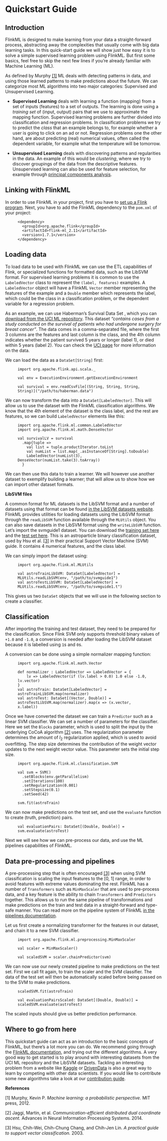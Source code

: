  $$ \newcommand{\R}{\mathbb{R}} \newcommand{\E}{\mathbb{E}} \newcommand{\x}{\mathbf{x}} \newcommand{\y}{\mathbf{y}} \newcommand{\wv}{\mathbf{w}} \newcommand{\av}{\mathbf{\alpha}} \newcommand{\bv}{\mathbf{b}} \newcommand{\N}{\mathbb{N}} \newcommand{\id}{\mathbf{I}} \newcommand{\ind}{\mathbf{1}} \newcommand{\0}{\mathbf{0}} \newcommand{\unit}{\mathbf{e}} \newcommand{\one}{\mathbf{1}} \newcommand{\zero}{\mathbf{0}} \newcommand\rfrac[2]{^{#1}\!/_{#2}} \newcommand{\norm}[1]{\left\lVert#1\right\rVert} $$

# Quickstart Guide

## Introduction

FlinkML is designed to make learning from your data a straight-forward process, abstracting away the complexities that usually come with big data learning tasks. In this quick-start guide we will show just how easy it is to solve a simple supervised learning problem using FlinkML. But first some basics, feel free to skip the next few lines if you’re already familiar with Machine Learning (ML).

As defined by Murphy [[1]](#murphy) ML deals with detecting patterns in data, and using those learned patterns to make predictions about the future. We can categorize most ML algorithms into two major categories: Supervised and Unsupervised Learning.

*   **Supervised Learning** deals with learning a function (mapping) from a set of inputs (features) to a set of outputs. The learning is done using a _training set_ of (input, output) pairs that we use to approximate the mapping function. Supervised learning problems are further divided into classification and regression problems. In classification problems we try to predict the _class_ that an example belongs to, for example whether a user is going to click on an ad or not. Regression problems one the other hand, are about predicting (real) numerical values, often called the dependent variable, for example what the temperature will be tomorrow.

*   **Unsupervised Learning** deals with discovering patterns and regularities in the data. An example of this would be _clustering_, where we try to discover groupings of the data from the descriptive features. Unsupervised learning can also be used for feature selection, for example through [principal components analysis](https://en.wikipedia.org/wiki/Principal_component_analysis).

## Linking with FlinkML

In order to use FlinkML in your project, first you have to [set up a Flink program](//ci.apache.org/projects/flink/flink-docs-release-1.7/dev/linking_with_flink.html). Next, you have to add the FlinkML dependency to the `pom.xml` of your project:

<figure class="highlight">

```
<dependency>
  <groupId>org.apache.flink</groupId>
  <artifactId>flink-ml_2.11</artifactId>
  <version>1.7.1</version>
</dependency>
```

</figure>

## Loading data

To load data to be used with FlinkML we can use the ETL capabilities of Flink, or specialized functions for formatted data, such as the LibSVM format. For supervised learning problems it is common to use the `LabeledVector` class to represent the `(label, features)` examples. A `LabeledVector` object will have a FlinkML `Vector` member representing the features of the example and a `Double` member which represents the label, which could be the class in a classification problem, or the dependent variable for a regression problem.

As an example, we can use Haberman’s Survival Data Set , which you can [download from the UCI ML repository](http://archive.ics.uci.edu/ml/machine-learning-databases/haberman/haberman.data). This dataset _“contains cases from a study conducted on the survival of patients who had undergone surgery for breast cancer”_. The data comes in a comma-separated file, where the first 3 columns are the features and last column is the class, and the 4th column indicates whether the patient survived 5 years or longer (label 1), or died within 5 years (label 2). You can check the [UCI page](https://archive.ics.uci.edu/ml/datasets/Haberman%27s+Survival) for more information on the data.

We can load the data as a `DataSet[String]` first:

<figure class="highlight">

```
import org.apache.flink.api.scala._

val env = ExecutionEnvironment.getExecutionEnvironment

val survival = env.readCsvFile[(String, String, String, String)]("/path/to/haberman.data")
```

</figure>

We can now transform the data into a `DataSet[LabeledVector]`. This will allow us to use the dataset with the FlinkML classification algorithms. We know that the 4th element of the dataset is the class label, and the rest are features, so we can build `LabeledVector` elements like this:

<figure class="highlight">

```
import org.apache.flink.ml.common.LabeledVector
import org.apache.flink.ml.math.DenseVector

val survivalLV = survival
  .map{tuple =>
    val list = tuple.productIterator.toList
    val numList = list.map(_.asInstanceOf[String].toDouble)
    LabeledVector(numList(3), DenseVector(numList.take(3).toArray))
  }
```

</figure>

We can then use this data to train a learner. We will however use another dataset to exemplify building a learner; that will allow us to show how we can import other dataset formats.

**LibSVM files**

A common format for ML datasets is the LibSVM format and a number of datasets using that format can be found [in the LibSVM datasets website](http://www.csie.ntu.edu.tw/~cjlin/libsvmtools/datasets/). FlinkML provides utilities for loading datasets using the LibSVM format through the `readLibSVM` function available through the `MLUtils` object. You can also save datasets in the LibSVM format using the `writeLibSVM` function. Let’s import the svmguide1 dataset. You can download the [training set here](http://www.csie.ntu.edu.tw/~cjlin/libsvmtools/datasets/binary/svmguide1) and the [test set here](http://www.csie.ntu.edu.tw/~cjlin/libsvmtools/datasets/binary/svmguide1.t). This is an astroparticle binary classification dataset, used by Hsu et al. [[3]](#hsu) in their practical Support Vector Machine (SVM) guide. It contains 4 numerical features, and the class label.

We can simply import the dataset using:

<figure class="highlight">

```
import org.apache.flink.ml.MLUtils

val astroTrainLibSVM: DataSet[LabeledVector] = MLUtils.readLibSVM(env, "/path/to/svmguide1")
val astroTestLibSVM: DataSet[LabeledVector] = MLUtils.readLibSVM(env, "/path/to/svmguide1.t")
```

</figure>

This gives us two `DataSet` objects that we will use in the following section to create a classifier.

## Classification

After importing the training and test dataset, they need to be prepared for the classification. Since Flink SVM only supports threshold binary values of `+1.0` and `-1.0`, a conversion is needed after loading the LibSVM dataset because it is labelled using `1`s and `0`s.

A conversion can be done using a simple normalizer mapping function:

<figure class="highlight">

```
import org.apache.flink.ml.math.Vector

def normalizer : LabeledVector => LabeledVector = { 
    lv => LabeledVector(if (lv.label > 0.0) 1.0 else -1.0, lv.vector)
}
val astroTrain: DataSet[LabeledVector] = astroTrainLibSVM.map(normalizer)
val astroTest: DataSet[(Vector, Double)] = astroTestLibSVM.map(normalizer).map(x => (x.vector, x.label))
```

</figure>

Once we have converted the dataset we can train a `Predictor` such as a linear SVM classifier. We can set a number of parameters for the classifier. Here we set the `Blocks` parameter, which is used to split the input by the underlying CoCoA algorithm [[2]](#jaggi) uses. The regularization parameter determines the amount of $l_2$ regularization applied, which is used to avoid overfitting. The step size determines the contribution of the weight vector updates to the next weight vector value. This parameter sets the initial step size.

<figure class="highlight">

```
import org.apache.flink.ml.classification.SVM

val svm = SVM()
  .setBlocks(env.getParallelism)
  .setIterations(100)
  .setRegularization(0.001)
  .setStepsize(0.1)
  .setSeed(42)

svm.fit(astroTrain)
```

</figure>

We can now make predictions on the test set, and use the `evaluate` function to create (truth, prediction) pairs.

<figure class="highlight">

```
val evaluationPairs: DataSet[(Double, Double)] = svm.evaluate(astroTest)
```

</figure>

Next we will see how we can pre-process our data, and use the ML pipelines capabilities of FlinkML.

## Data pre-processing and pipelines

A pre-processing step that is often encouraged [[3]](#hsu) when using SVM classification is scaling the input features to the [0, 1] range, in order to avoid features with extreme values dominating the rest. FlinkML has a number of `Transformers` such as `MinMaxScaler` that are used to pre-process data, and a key feature is the ability to chain `Transformers` and `Predictors` together. This allows us to run the same pipeline of transformations and make predictions on the train and test data in a straight-forward and type-safe manner. You can read more on the pipeline system of FlinkML [in the pipelines documentation](pipelines.html).

Let us first create a normalizing transformer for the features in our dataset, and chain it to a new SVM classifier.

<figure class="highlight">

```
import org.apache.flink.ml.preprocessing.MinMaxScaler

val scaler = MinMaxScaler()

val scaledSVM = scaler.chainPredictor(svm)
```

</figure>

We can now use our newly created pipeline to make predictions on the test set. First we call fit again, to train the scaler and the SVM classifier. The data of the test set will then be automatically scaled before being passed on to the SVM to make predictions.

<figure class="highlight">

```
scaledSVM.fit(astroTrain)

val evaluationPairsScaled: DataSet[(Double, Double)] = scaledSVM.evaluate(astroTest)
```

</figure>

The scaled inputs should give us better prediction performance.

## Where to go from here

This quickstart guide can act as an introduction to the basic concepts of FlinkML, but there’s a lot more you can do. We recommend going through the [FlinkML documentation](//ci.apache.org/projects/flink/flink-docs-release-1.7/dev/libs/ml/index.html), and trying out the different algorithms. A very good way to get started is to play around with interesting datasets from the UCI ML repository and the LibSVM datasets. Tackling an interesting problem from a website like [Kaggle](https://www.kaggle.com) or [DrivenData](http://www.drivendata.org/) is also a great way to learn by competing with other data scientists. If you would like to contribute some new algorithms take a look at our [contribution guide](contribution_guide.html).

**References**

[1] Murphy, Kevin P. _Machine learning: a probabilistic perspective._ MIT press, 2012.

[2] Jaggi, Martin, et al. _Communication-efficient distributed dual coordinate ascent._ Advances in Neural Information Processing Systems. 2014.

[3] Hsu, Chih-Wei, Chih-Chung Chang, and Chih-Jen Lin. _A practical guide to support vector classification._ 2003.

